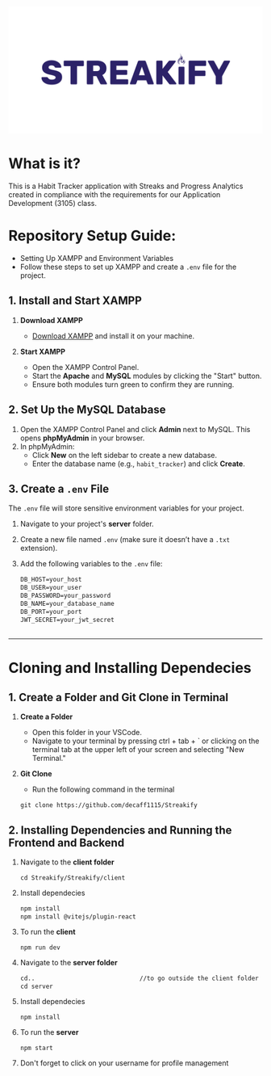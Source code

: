 ![Alt text](https://github.com/decaff1115/Streakify/blob/master/Streakify/client/src/assets/image/streakifyReadMe.png) <br>

# What is it?
This is a Habit Tracker application with Streaks and Progress Analytics created in compliance with the requirements for our Application Development (3105) class.



#
# Repository Setup Guide:
+ Setting Up XAMPP and Environment Variables   
+ Follow these steps to set up XAMPP and create a `.env` file for the project.  

## 1. Install and Start XAMPP  
1. **Download XAMPP**  
   - [Download XAMPP](https://www.apachefriends.org/index.html) and install it on your machine.  

2. **Start XAMPP**  
   - Open the XAMPP Control Panel.  
   - Start the **Apache** and **MySQL** modules by clicking the "Start" button.  
   - Ensure both modules turn green to confirm they are running.  

## 2. Set Up the MySQL Database  
1. Open the XAMPP Control Panel and click **Admin** next to MySQL. This opens **phpMyAdmin** in your browser.  
2. In phpMyAdmin:  
   - Click **New** on the left sidebar to create a new database.  
   - Enter the database name (e.g., `habit_tracker`) and click **Create**.  

## 3. Create a `.env` File  
The `.env` file will store sensitive environment variables for your project.  

1. Navigate to your project's **server** folder.  
2. Create a new file named `.env` (make sure it doesn’t have a `.txt` extension).  
3. Add the following variables to the `.env` file:  

   ```dotenv
   DB_HOST=your_host
   DB_USER=your_user
   DB_PASSWORD=your_password
   DB_NAME=your_database_name
   DB_PORT=your_port
   JWT_SECRET=your_jwt_secret
 
---
# Cloning and Installing Dependecies

## 1. Create a Folder and Git Clone in Terminal
1. **Create a Folder**  
   - Open this folder in your VSCode.
   - Navigate to your terminal by pressing ctrl + tab + `  or clicking on the terminal tab at the upper left of your screen and selecting "New Terminal."
     
2. **Git Clone**  
   - Run the following command in the terminal
    ```in terminal
    git clone https://github.com/decaff1115/Streakify
## 2. Installing Dependencies and Running the Frontend and Backend
1. Navigate to the **client folder**
    ```terminal
    cd Streakify/Streakify/client
2. Install dependecies
    ```in terminal
    npm install
    npm install @vitejs/plugin-react
3. To run the **client**
    ```terminal
    npm run dev
4.  Navigate to the **server folder**
    ```in terminal
    cd..                             //to go outside the client folder
    cd server
5. Install dependecies
    ```in terminal
    npm install
6. To run the **server**
    ```terminal
    npm start
7. Don't forget to click on your username for profile management
